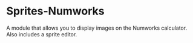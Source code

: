 # Sprites-Numworks
A module that allows you to display images on the Numworks calculator. Also includes a sprite editor.
